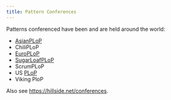 ```yaml
---
title: Pattern Conferences
---
```


Patterns conferenced have been and are held around the world:

* [AsianPLoP](https://hillside.net/conferences/asian-plop)
* ChiliPLoP
* [EuroPLoP](./EuroPLoP/index.html)
* [SugarLoafPLoP]()
* ScrumPLoP
* US [PLoP](./PLoP)
* Viking PloP

Also see <https://hillside.net/conferences>.